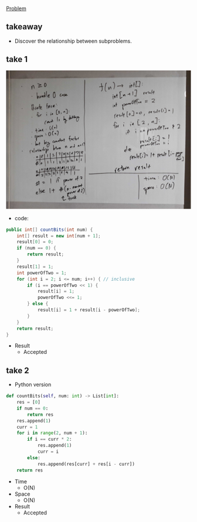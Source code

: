 [Problem](https://leetcode.com/problems/counting-bits/)

## takeaway
- Discover the relationship between subproblems.

## take 1
![](img-1.jpg)
- code:
```java
public int[] countBits(int num) {
    int[] result = new int[num + 1];
    result[0] = 0;
    if (num == 0) {
        return result;
    }
    result[1] = 1;
    int powerOfTwo = 1;
    for (int i = 2; i <= num; i++) { // inclusive
        if (i == powerOfTwo << 1) {
            result[i] = 1;
            powerOfTwo <<= 1;
        } else {
            result[i] = 1 + result[i - powerOfTwo];
        }
    }
    return result;
}
```
- Result
    - Accepted

## take 2
- Python version
```python
def countBits(self, num: int) -> List[int]:
    res = [0]
    if num == 0:
        return res
    res.append(1)
    curr = 1
    for i in range(2, num + 1):
        if i == curr * 2:
            res.append(1)
            curr = i
        else:
            res.append(res[curr] + res[i - curr])
    return res
```
- Time
    - O(N)
- Space
    - O(N)
- Result
    - Accepted

